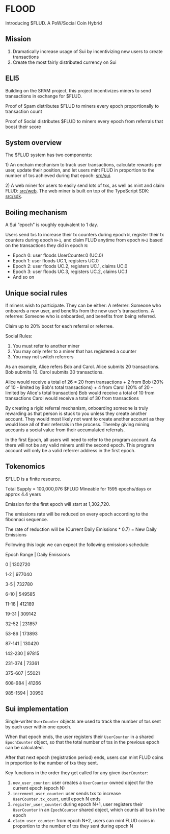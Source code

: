 # FLOOD

Introducing $FLUD. A PoW/Social Coin Hybrid

## Mission

1. Dramatically increase usage of Sui by incentivizing new users to create transactions
2. Create the most fairly distributed currency on Sui

## ELI5

Building on the SPAM project, this project incentivizes miners to send transactions in exchange for $FLUD.

Proof of Spam distributes $FLUD to miners every epoch proportionally to transaction count

Proof of Social distributes $FLUD to miners every epoch from referrals that boost their score

## System overview

The $FLUD system has two components:

1\) An onchain mechanism to track user transactions, calculate rewards per user, update their position, and let users mint FLUD in proportion to the number of txs achieved during that epoch: [src/sui](./src/sui).

2\) A web miner for users to easily send lots of txs, as well as mint and claim FLUD: [src/web](./src/web). The web miner is built on top of the TypeScript SDK: [src/sdk](./src/sdk).

## Boiling mechanism

A Sui "epoch" is roughly equivalent to 1 day.

Users send txs to increase their tx counters during epoch `N`, register their tx counters during epoch `N+1`, and claim FLUD anytime from epoch `N+2` based on the transactions they did in epoch `N`:

- Epoch 0: user floods UserCounter.0 (UC.0)
- Epoch 1: user floods UC.1, registers UC.0
- Epoch 2: user floods UC.2, registers UC.1, claims UC.0
- Epoch 3: user floods UC.3, registers UC.2, claims UC.1
- And so on

## Unique social rules

If miners wish to participate. They can be either:
A referrer: Someone who onboards a new user, and benefits from the new user's transactions.
A referree: Someone who is onboarded, and benefits from being referred.

Claim up to 20% boost for each referral or referree.

Social Rules:

1. You must refer to another miner
2. You may only refer to a miner that has registered a counter
3. You may not switch referrers

As an example, Alice refers Bob and Carol. Alice submits 20 transactions. Bob submits 10. Carol submits 30 transactions.

Alice would receive a total of 26 = 20 from transactions + 2 from Bob (20% of 10 - limited by Bob's total transactions) + 4 from Carol (20% of 20 - limited by Alice's total transaction)
Bob would receive a total of 10 from transactions
Carol would receive a total of 30 from transactions

By creating a rigid referral mechanism, onboarding someone is truly rewarding as that person is stuck to you unless they create another account. They would most likely not want to create another account as they would lose all of their referrals in the process. Thereby giving mining accounts a social value from their accumulated referrals.

In the first Epoch, all users will need to refer to the program account. As there will not be any valid miners until the second epoch. This program account will only be a valid referrer address in the first epoch.

## Tokenomics

$FLUD is a finite resource.

Total Supply = 100,000,076 $FLUD
Mineable for 1595 epochs/days or approx 4.4 years

Emission for the first epoch will start at 1,302,720.

The emissions rate will be reduced on every epoch according to the fibonnaci sequence.

The rate of reduction will be (Current Daily Emissions \* 0.7) = New Daily Emissions

Following this logic we can expect the following emissions schedule:

Epoch Range | Daily Emissions

0 | 1302720

1-2 | 977040

3-5 | 732780

6-10 | 549585

11-18 | 412189

19-31 | 309142

32-52 | 231857

53-86 | 173893

87-141 | 130420

142-230 | 97815

231-374 | 73361

375-607 | 55021

608-984 | 41266

985-1594 | 30950

## Sui implementation

Single-writer `UserCounter` objects are used to track the number of txs sent by each user within one epoch.

When that epoch ends, the user registers their `UserCounter` in a shared `EpochCounter` object, so that the total number of txs in the previous epoch can be calculated.

After that next epoch (registration period) ends, users can mint FLUD coins in proportion to the number of txs they sent.

Key functions in the order they get called for any given `UserCounter`:

1. `new_user_counter`: user creates a `UserCounter` owned object for the current epoch (epoch N)
2. `increment_user_counter`: user sends txs to increase `UserCounter.tx_count`, until epoch N ends
3. `register_user_counter`: during epoch N+1, user registers their `UserCounter` in an `EpochCounter` shared object, which counts all txs in the epoch
4. `claim_user_counter`: from epoch N+2, users can mint FLUD coins in proportion to the number of txs they sent during epoch N

